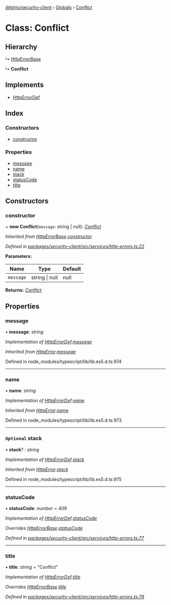 [@tshio/security-client](../README.md) › [Globals](../globals.md) › [Conflict](conflict.md)

# Class: Conflict

## Hierarchy

  ↳ [HttpErrorBase](httperrorbase.md)

  ↳ **Conflict**

## Implements

* [HttpErrorDef](../interfaces/httperrordef.md)

## Index

### Constructors

* [constructor](conflict.md#markdown-header-constructor)

### Properties

* [message](conflict.md#markdown-header-message)
* [name](conflict.md#markdown-header-name)
* [stack](conflict.md#markdown-header-optional-stack)
* [statusCode](conflict.md#markdown-header-statuscode)
* [title](conflict.md#markdown-header-title)

## Constructors

###  constructor

\+ **new Conflict**(`message`: string | null): *[Conflict](conflict.md)*

*Inherited from [HttpErrorBase](httperrorbase.md).[constructor](httperrorbase.md#markdown-header-constructor)*

*Defined in [packages/security-client/src/services/http-errors.ts:22](https://github.com/TheSoftwareHouse/rad-modules-tools/blob/afe5496/packages/security-client/src/services/http-errors.ts#L22)*

**Parameters:**

Name | Type | Default |
------ | ------ | ------ |
`message` | string &#124; null | null |

**Returns:** *[Conflict](conflict.md)*

## Properties

###  message

• **message**: *string*

*Implementation of [HttpErrorDef](../interfaces/httperrordef.md).[message](../interfaces/httperrordef.md#markdown-header-message)*

*Inherited from [HttpError](../interfaces/httperror.md).[message](../interfaces/httperror.md#markdown-header-message)*

Defined in node_modules/typescript/lib/lib.es5.d.ts:974

___

###  name

• **name**: *string*

*Implementation of [HttpErrorDef](../interfaces/httperrordef.md).[name](../interfaces/httperrordef.md#markdown-header-name)*

*Inherited from [HttpError](../interfaces/httperror.md).[name](../interfaces/httperror.md#markdown-header-name)*

Defined in node_modules/typescript/lib/lib.es5.d.ts:973

___

### `Optional` stack

• **stack**? : *string*

*Implementation of [HttpErrorDef](../interfaces/httperrordef.md).[stack](../interfaces/httperrordef.md#markdown-header-optional-stack)*

*Inherited from [HttpError](../interfaces/httperror.md).[stack](../interfaces/httperror.md#markdown-header-optional-stack)*

Defined in node_modules/typescript/lib/lib.es5.d.ts:975

___

###  statusCode

• **statusCode**: *number* = 409

*Implementation of [HttpErrorDef](../interfaces/httperrordef.md).[statusCode](../interfaces/httperrordef.md#markdown-header-statuscode)*

*Overrides [HttpErrorBase](httperrorbase.md).[statusCode](httperrorbase.md#markdown-header-statuscode)*

*Defined in [packages/security-client/src/services/http-errors.ts:77](https://github.com/TheSoftwareHouse/rad-modules-tools/blob/afe5496/packages/security-client/src/services/http-errors.ts#L77)*

___

###  title

• **title**: *string* = "Conflict"

*Implementation of [HttpErrorDef](../interfaces/httperrordef.md).[title](../interfaces/httperrordef.md#markdown-header-title)*

*Overrides [HttpErrorBase](httperrorbase.md).[title](httperrorbase.md#markdown-header-title)*

*Defined in [packages/security-client/src/services/http-errors.ts:79](https://github.com/TheSoftwareHouse/rad-modules-tools/blob/afe5496/packages/security-client/src/services/http-errors.ts#L79)*
